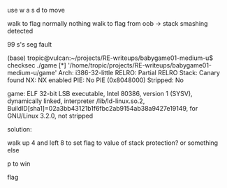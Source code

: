 use w a s d to move

walk to flag normally nothing
walk to flag from oob -> stack smashing detected

99 s's seg fault

(base) tropic@vulcan:~/projects/RE-writeups/babygame01-medium-u$ checksec ./game
[*] '/home/tropic/projects/RE-writeups/babygame01-medium-u/game'
    Arch:       i386-32-little
    RELRO:      Partial RELRO
    Stack:      Canary found
    NX:         NX enabled
    PIE:        No PIE (0x8048000)
    Stripped:   No

game: ELF 32-bit LSB executable, Intel 80386, version 1 (SYSV), dynamically linked, interpreter /lib/ld-linux.so.2, BuildID[sha1]=02a3bb43121b1f6fbc2ab9154ab38a9427e19149, for GNU/Linux 3.2.0, not stripped


solution:

walk up 4 and left 8 to set flag to value of stack protection? or something else

p to win

flag